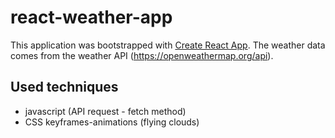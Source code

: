 # react-weather-app

This application was bootstrapped with [Create React App](https://github.com/facebook/create-react-app). The weather data comes from the weather API (https://openweathermap.org/api). 

## Used techniques

* javascript (API request - fetch method)
* CSS keyframes-animations (flying clouds)



